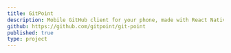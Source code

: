 ```yaml
---
title: GitPoint
description: Mobile GitHub client for your phone, made with React Native. Open Source contributor.
github: https://github.com/gitpoint/git-point
published: true
type: project
---
```


